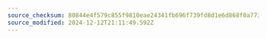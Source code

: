 ```yaml
---
source_checksum: 80844e4f579c855f9810eae24341fb696f739fd8d1e6d868f0a7737cfa1aea4b
source_modified: 2024-12-12T21:11:49.592Z
---
```


